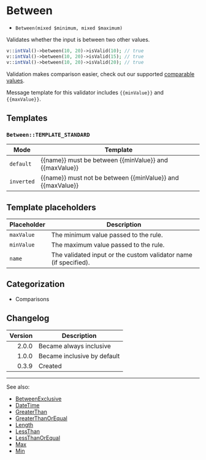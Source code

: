 # Between

- `Between(mixed $minimum, mixed $maximum)`

Validates whether the input is between two other values.

```php
v::intVal()->between(10, 20)->isValid(10); // true
v::intVal()->between(10, 20)->isValid(15); // true
v::intVal()->between(10, 20)->isValid(20); // true
```

Validation makes comparison easier, check out our supported
[comparable values](../08-comparable-values.md).

Message template for this validator includes `{{minValue}}` and `{{maxValue}}`.

## Templates

### `Between::TEMPLATE_STANDARD`

| Mode       | Template                                                   |
|------------|------------------------------------------------------------|
| `default`  | {{name}} must be between {{minValue}} and {{maxValue}}     |
| `inverted` | {{name}} must not be between {{minValue}} and {{maxValue}} |

## Template placeholders

| Placeholder | Description                                                      |
|-------------|------------------------------------------------------------------|
| `maxValue`  | The minimum value passed to the rule.                            |
| `minValue`  | The maximum value passed to the rule.                            |
| `name`      | The validated input or the custom validator name (if specified). |

## Categorization

- Comparisons

## Changelog

| Version | Description                 |
|--------:|-----------------------------|
|   2.0.0 | Became always inclusive     |
|   1.0.0 | Became inclusive by default |
|   0.3.9 | Created                     |

***
See also:

- [BetweenExclusive](BetweenExclusive.md)
- [DateTime](DateTime.md)
- [GreaterThan](GreaterThan.md)
- [GreaterThanOrEqual](GreaterThanOrEqual.md)
- [Length](Length.md)
- [LessThan](LessThan.md)
- [LessThanOrEqual](LessThanOrEqual.md)
- [Max](Max.md)
- [Min](Min.md)
